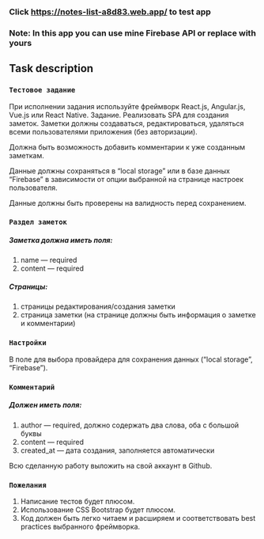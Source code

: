 ### Click https://notes-list-a8d83.web.app/ to test app

### Note: In this app you can use mine Firebase API or replace with yours

## Task description


### `Тестовое задание`

При исполнении задания используйте фреймворк React.js, Angular.js, Vue.js или React Native.
Задание.
Реализовать SPA для создания заметок. Заметки должны создаваться, редактироваться, удаляться всеми пользователями приложения (без авторизации).

Должна быть возможность добавить комментарии к уже созданным заметкам.

Данные должны сохраняться в “local storage” или в базе данных “Firebase” в зависимости от опции выбранной на странице настроек пользователя.

Данные должны быть проверены на валидность перед сохранением.


### `Раздел заметок`

##### Заметка должна иметь поля:
1) name — required
2) content — required

##### Страницы:
1) страницы редактирования/создания заметки
2) страница заметки (на странице должны быть информация о заметке и комментарии)

### `Настройки`

B поле для выбора провайдера для сохранения данных (“local storage”, “Firebase”).

### `Комментарий`

##### Должен иметь поля:
1) author — required, должно содержать два слова, оба с большой буквы
2) content — required
3) created_at — дата создания, заполняется автоматически

Всю сделанную работу выложить на свой аккаунт в Github.

### `Пожелания`

1) Написание тестов будет плюсом.
2) Использование CSS Bootstrap будет плюсом.
3) Код должен быть легко читаем и расширяем и соответствовать best practices выбранного фреймворка.
